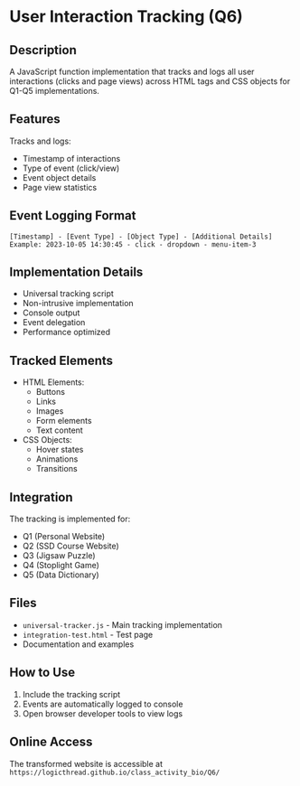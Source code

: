 # User Interaction Tracking (Q6)

## Description
A JavaScript function implementation that tracks and logs all user interactions (clicks and page views) across HTML tags and CSS objects for Q1-Q5 implementations.

## Features
Tracks and logs:
- Timestamp of interactions
- Type of event (click/view)
- Event object details
- Page view statistics

## Event Logging Format
```
[Timestamp] - [Event Type] - [Object Type] - [Additional Details]
Example: 2023-10-05 14:30:45 - click - dropdown - menu-item-3
```

## Implementation Details
- Universal tracking script
- Non-intrusive implementation
- Console output
- Event delegation
- Performance optimized

## Tracked Elements
- HTML Elements:
  - Buttons
  - Links
  - Images
  - Form elements
  - Text content
- CSS Objects:
  - Hover states
  - Animations
  - Transitions

## Integration
The tracking is implemented for:
- Q1 (Personal Website)
- Q2 (SSD Course Website)
- Q3 (Jigsaw Puzzle)
- Q4 (Stoplight Game)
- Q5 (Data Dictionary)

## Files
- `universal-tracker.js` - Main tracking implementation
- `integration-test.html` - Test page
- Documentation and examples

## How to Use
1. Include the tracking script
2. Events are automatically logged to console
3. Open browser developer tools to view logs

## Online Access
The transformed website is accessible at `https://logicthread.github.io/class_activity_bio/Q6/`
